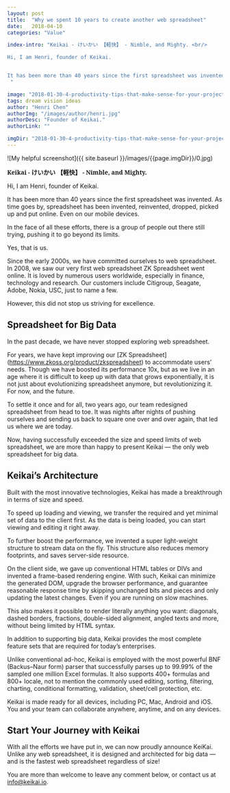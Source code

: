 ```yaml
---
layout: post
title:  "Why we spent 10 years to create another web spreadsheet"
date:   2018-04-10 
categories: "Value"

index-intro: "Keikai - けいかい 【軽快】 - Nimble, and Mighty. <br/>

Hi, I am Henri, founder of Keikai. 


It has been more than 40 years since the first spreadsheet was invented. As time goes by, spreadsheet has been invented, reinvented, dropped, picked up and put online. Even on our mobile devices.
 "

image: "2018-01-30-4-productivity-tips-that-make-sense-for-your-project-in-2018/0.jpg"
tags: dream vision ideas
author: "Henri Chen"
authorImg: "/images/author/henri.jpg"
authorDesc: "Founder of Keikai."
authorLink: ""

imgDir: "2018-01-30-4-productivity-tips-that-make-sense-for-your-project-in-2018"
---
```



![My helpful screenshot]({{ site.baseurl }}/images/{{page.imgDir}}/0.jpg)
<link href="https://fonts.googleapis.com/earlyaccess/Noto Serif.css" rel="stylesheet" />
<p style="font-family: 'Noto Serif';font-style: normal;font-weight: bold"> Keikai - けいかい 【軽快】 - Nimble, and Mighty.</p>

Hi, I am Henri, founder of Keikai.

It has been more than 40 years since the first spreadsheet was invented. As time goes by, spreadsheet has been invented, reinvented, dropped, picked up and put online. Even on our mobile devices.

In the face of all these efforts, there is a group of people out there still trying, pushing it to go beyond its limits.

Yes, that is us.

Since the early 2000s, we have committed ourselves to web spreadsheet. In 2008, we saw our very first web spreadsheet ZK Spreadsheet went online. It is loved by numerous users worldwide, especially in finance, technology and research. Our customers include Citigroup, Seagate, Adobe, Nokia, USC, just to name a few.

However, this did not stop us striving for excellence.


## Spreadsheet for Big Data

In the past decade, we have never stopped exploring web spreadsheet.

For years, we have kept improving our [ZK Spreadsheet] (https://www.zkoss.org/product/zkspreadsheet) to accommodate users’ needs. Though we have boosted its performance 10x, but as we live in an age where it is difficult to keep up with data that grows exponentially, it is not just about evolutionizing spreadsheet anymore, but revolutionizing it. For now, and the future.

To settle it once and for all, two years ago, our team redesigned spreadsheet from head to toe. It was nights after nights of pushing ourselves and sending us back to square one over and over again, that led us where we are today.

Now, having successfully exceeded the size and speed limits of web spreadsheet, we are more than happy to present Keikai — the only web spreadsheet for big data.


## Keikai’s Architecture


Built with the most innovative technologies, Keikai has made a breakthrough in terms of size and speed.

To speed up loading and viewing, we transfer the required and yet minimal set of data to the client first. As the data is being loaded, you can start viewing and editing it right away.

To further boost the performance, we invented a super light-weight structure to stream data on the fly. This structure also reduces memory footprints, and saves server-side resource.

On the client side, we gave up conventional HTML tables or DIVs and invented a frame-based rendering engine. With such, Keikai can minimize the generated DOM, upgrade the browser performance, and guarantee reasonable response time by skipping unchanged bits and pieces and only updating the latest changes. Even if you are running on slow machines.

This also makes it possible to render literally anything you want: diagonals, dashed borders, fractions, double-sided alignment, angled texts and more, without being limited by HTML syntax.

In addition to supporting big data, Keikai provides the most complete feature sets that are required for today’s enterprises.

Unlike conventional ad-hoc, Keikai is employed with the most powerful BNF (Backus–Naur form) parser that successfully parses up to 99.99% of the sampled one million Excel formulas. It also supports 400+ formulas and 800+ locale, not to mention the commonly used editing, sorting, filtering, charting, conditional formatting, validation, sheet/cell protection, etc.

Keikai is made ready for all devices, including PC, Mac, Android and iOS. You and your team can collaborate anywhere, anytime, and on any devices.


## Start Your Journey with Keikai

With all the efforts we have put in, we can now proudly announce KeiKai. Unlike any web spreadsheet, it is designed and architected for big data — and is the fastest web spreadsheet regardless of size!

You are more than welcome to leave any comment below, or contact us at info@keikai.io.


[jekyll]:      http://jekyllrb.com
[jekyll-gh]:   https://github.com/jekyll/jekyll
[jekyll-help]: https://github.com/jekyll/jekyll-help
